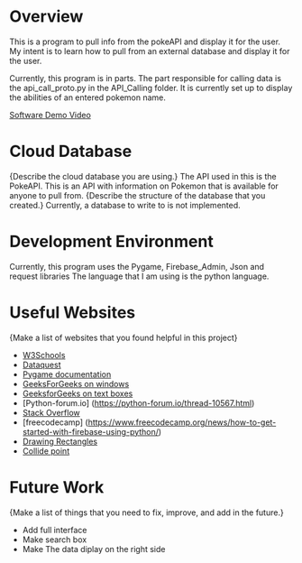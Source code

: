 # Overview

This is a program to pull info from the pokeAPI and display
it for the user. My intent is to learn how to pull from an external database
and display it for the user.

Currently, this program is in parts. The part responsible for calling data is the api_call_proto.py in the API_Calling folder.
It is currently set up to display the abilities of an entered pokemon name.

[Software Demo Video](https://youtu.be/rTHXV1T0aGk)

# Cloud Database

{Describe the cloud database you are using.}
The API used in this is the PokeAPI. This is an API with information on Pokemon
that is available for anyone to pull from.
{Describe the structure of the database that you created.}
Currently, a database to write to is not implemented.

# Development Environment

Currently, this program uses the Pygame, Firebase_Admin, Json and request libraries
The language that I am using is the python language.
# Useful Websites

{Make a list of websites that you found helpful in this project}
* [W3Schools](https://www.w3schools.com/python/)
* [Dataquest](https://www.dataquest.io/blog/python-api-tutorial/)
* [Pygame documentation](https://www.pygame.org/docs/)
* [GeeksForGeeks on windows](https://www.geeksforgeeks.org/how-to-make-a-pygame-window/)
* [GeeksforGeeks on text boxes](https://www.geeksforgeeks.org/how-to-create-a-text-input-box-with-pygame/)
* [Python-forum.io] (https://python-forum.io/thread-10567.html)
* [Stack Overflow](https://stackoverflow.com/questions/43046376/how-to-change-an-image-size-in-pygame)
* [freecodecamp] (https://www.freecodecamp.org/news/how-to-get-started-with-firebase-using-python/)
* [Drawing Rectangles](https://stackoverflow.com/questions/19780411/pygame-drawing-a-rectangle)
* [Collide point](https://www.codegrepper.com/code-examples/python/how+to+check+if+mouse+is+over+a+rect+in+pygame)
# Future Work

{Make a list of things that you need to fix, improve, and add in the future.}
* Add full interface
* Make search box
* Make The data diplay on the right side